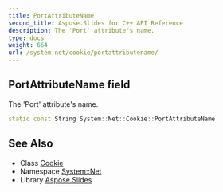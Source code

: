 ```yaml
---
title: PortAttributeName
second_title: Aspose.Slides for C++ API Reference
description: The 'Port' attribute's name.
type: docs
weight: 664
url: /system.net/cookie/portattributename/
---
```

## PortAttributeName field


The 'Port' attribute's name.

```cpp
static const String System::Net::Cookie::PortAttributeName
```

## See Also

* Class [Cookie](../)
* Namespace [System::Net](../../)
* Library [Aspose.Slides](../../../)